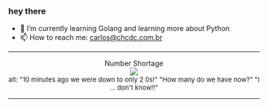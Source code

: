 ### hey there 

- :seedling: I’m currently learning Golang and learning more about Python
- :mailbox: How to reach me: carlos@chcdc.com.br


---


<!-- xkcd -->
<p align="center">Number Shortage</br><img src=https://imgs.xkcd.com/comics/number_shortage.png></br><font size =2>alt: "10 minutes ago we were down to only 2 0s!" "How many do we have now?" "I ... don't know!!"</br></font></p></table></p> 


<!-- xkcd -->
---
